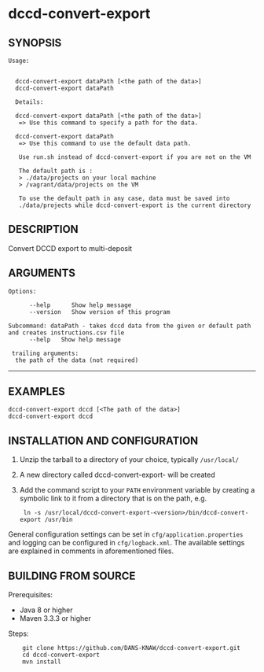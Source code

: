 dccd-convert-export
===========


SYNOPSIS
--------

    Usage:


      dccd-convert-export dataPath [<the path of the data>]
      dccd-convert-export dataPath

      Details:

      dccd-convert-export dataPath [<the path of the data>]
       => Use this command to specify a path for the data.

      dccd-convert-export dataPath
       => Use this command to use the default data path.

       Use run.sh instead of dccd-convert-export if you are not on the VM

       The default path is :
       > ./data/projects on your local machine
       > /vagrant/data/projects on the VM

       To use the default path in any case, data must be saved into
       ./data/projects while dccd-convert-export is the current directory



DESCRIPTION
-----------

Convert DCCD export to multi-deposit


ARGUMENTS
---------

    Options:

          --help      Show help message
          --version   Show version of this program

    Subcommand: dataPath - takes dccd data from the given or default path and creates instructions.csv file
          --help   Show help message

     trailing arguments:
      the path of the data (not required)
---
        
EXAMPLES
--------

    dccd-convert-export dccd [<The path of the data>]
    dccd-convert-export dccd


INSTALLATION AND CONFIGURATION
------------------------------


1. Unzip the tarball to a directory of your choice, typically `/usr/local/`
2. A new directory called dccd-convert-export-<version> will be created
3. Add the command script to your `PATH` environment variable by creating a symbolic link to it from a directory that is
   on the path, e.g. 
   
        ln -s /usr/local/dccd-convert-export-<version>/bin/dccd-convert-export /usr/bin



General configuration settings can be set in `cfg/application.properties` and logging can be configured
in `cfg/logback.xml`. The available settings are explained in comments in aforementioned files.


BUILDING FROM SOURCE
--------------------

Prerequisites:

* Java 8 or higher
* Maven 3.3.3 or higher

Steps:

        git clone https://github.com/DANS-KNAW/dccd-convert-export.git
        cd dccd-convert-export
        mvn install
